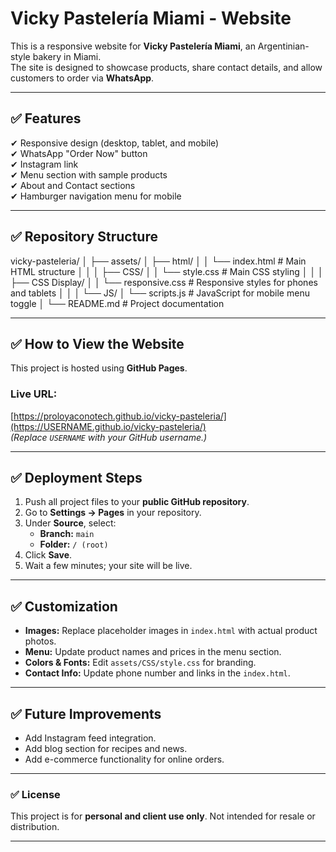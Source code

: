 # Vicky Pastelería Miami - Website

This is a responsive website for **Vicky Pastelería Miami**, an Argentinian-style bakery in Miami.  
The site is designed to showcase products, share contact details, and allow customers to order via **WhatsApp**.

---

## ✅ Features
✔ Responsive design (desktop, tablet, and mobile)  
✔ WhatsApp "Order Now" button  
✔ Instagram link  
✔ Menu section with sample products  
✔ About and Contact sections  
✔ Hamburger navigation menu for mobile  

---

## ✅ Repository Structure
vicky-pasteleria/
│
├── assets/
│ ├── html/
│ │ └── index.html # Main HTML structure
│ │
│ ├── CSS/
│ │ └── style.css # Main CSS styling
│ │
│ ├── CSS Display/
│ │ └── responsive.css # Responsive styles for phones and tablets
│ │
│ └── JS/
│ └── scripts.js # JavaScript for mobile menu toggle
│
└── README.md # Project documentation


---

## ✅ How to View the Website
This project is hosted using **GitHub Pages**.

### **Live URL:**
[https://proloyaconotech.github.io/vicky-pasteleria/](https://USERNAME.github.io/vicky-pasteleria/)  
*(Replace `USERNAME` with your GitHub username.)*

---

## ✅ Deployment Steps
1. Push all project files to your **public GitHub repository**.
2. Go to **Settings → Pages** in your repository.
3. Under **Source**, select:
   - **Branch:** `main`
   - **Folder:** `/ (root)`
4. Click **Save**.
5. Wait a few minutes; your site will be live.

---

## ✅ Customization
- **Images:** Replace placeholder images in `index.html` with actual product photos.
- **Menu:** Update product names and prices in the menu section.
- **Colors & Fonts:** Edit `assets/CSS/style.css` for branding.
- **Contact Info:** Update phone number and links in the `index.html`.

---

## ✅ Future Improvements
- Add Instagram feed integration.
- Add blog section for recipes and news.
- Add e-commerce functionality for online orders.

---

### ✅ License
This project is for **personal and client use only**. Not intended for resale or distribution.

---

